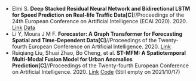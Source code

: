 * Elmi S. <b>Deep Stacked Residual Neural Network and Bidirectional LSTM for Speed Prediction on Real-life Traffic Data[C]</b>//Proceedings of the 24th European Conference on Artificial Intelligence (ECAI 2020). 2020. [Link](http://ecai2020.eu/papers/592_paper.pdf) [Data](https://lab-work.github.io/data/)
* Li Y, Moura J M F. <b>Forecaster: A Graph Transformer for Forecasting Spatial and Time-Dependent Data[C]</b>//Proceedings of the Twenty-fourth European Conference on Artificial Intelligence. 2020. [Link](https://arxiv.org/abs/1909.04019)
* Ruiqiang Liu, Shuai Zhao, Bo Cheng, et al. <b>ST-MFM: A Spatiotemporal Multi-Modal Fusion Model for Urban Anomalies Prediction[C]</b>//Proceedings of the Twenty-fourth European Conference on Artificial Intelligence. 2020. [Link](http://ebooks.iospress.nl/volumearticle/55105) [Code](https://github.com/fsgdrq/STMFM) (Still empty on 2021/10/17)
